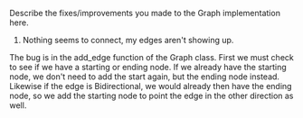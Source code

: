 Describe the fixes/improvements you made to the Graph implementation here.

1. Nothing seems to connect, my edges aren't showing up.

The bug is in the add_edge function of the Graph class. First we must check to see if we have a starting or ending node. If we already have the starting node, we don't need to add the start again, but the ending node instead. Likewise if the edge is Bidirectional, we would already then have the ending node, so we add the starting node to point the edge in the other direction as well.